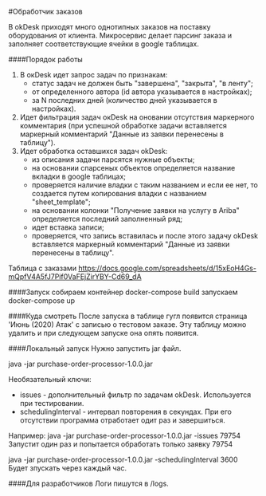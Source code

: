 #Обработчик заказов

В okDesk приходят много однотипных заказов на поставку оборудования от клиента. Микросервис делает парсинг заказа и заполняет соответствующие ячейки в google таблицах.

####Порядок работы
1. В окDesk идет запрос задач по признакам:
    * статус задач не должен быть "завершена", "закрыта", "в ленту";
    * от определенного автора (id автора указывается в настройках);
    * за N последних дней (количество дней указывается в настройках).
2. Идет фильтрация задач окDesk на оновании отсутствия маркерного комментария (при успешной обработке задачи вставляется маркерный комментарий "Данные из заявки перенесены в таблицу").
3. Идет обработка оставшихся задач okDesk:
    * из описания задачи парсятся нужные объекты;
    * на основании спарсеных объектов определяется название вкладки в google таблицах;
    * проверяется наличие владки с таким названием и если ее нет, то создается путем копирования владки с названием "sheet_template";
    * на основании колонки "Получение заявки на услугу в Ariba" определяется последний заполненный ряд;
    * идет вставка записи;
    * проверяется, что запись вставилась и после этого задачу оkDesk вставляется маркерный комментарий "Данные из заявки перенесены в таблицу".

Таблица с заказами https://docs.google.com/spreadsheets/d/15xEoH4Gs-mQpfV4A5fJ7Pif0VaFEjZirYBY-Cd69_dA

####Запуск
собираем контейнер
docker-compose build 
запускаем
docker-compose up 

####Куда смотреть
После запуска в таблице гугл появится страница 'Июнь (2020) Атак' с записью о тестовом заказе. 
Эту таблицу можно удалить и при следующем запуске она опять появится.

####Локальный запуск
Нужно запустить jar файл.

java -jar purchase-order-processor-1.0.0.jar

Необязательный ключи:
- issues - дополнительный фильтр по задачам okDesk. Используется при тестировании.
- schedulingInterval - интервал повторения в секундах. При его отсутствии программа отработает одит раз и завершиться.

Например:
 java -jar purchase-order-processor-1.0.0.jar -issues 79754
Запустит один раз и попытается обработать только заявку 79754

 java -jar purchase-order-processor-1.0.0.jar -schedulingInterval 3600
Будет зпускать через каждый час.

 ####Для разработчиков
 Логи пишутся в /logs.
 